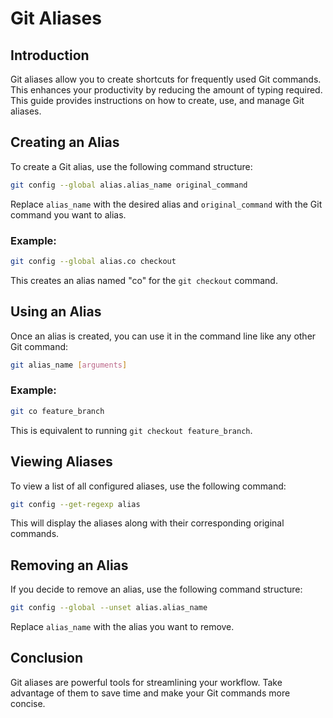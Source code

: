# Git Aliases

## Introduction

Git aliases allow you to create shortcuts for frequently used Git commands. This enhances your productivity by reducing the amount of typing required. This guide provides instructions on how to create, use, and manage Git aliases.

## Creating an Alias

To create a Git alias, use the following command structure:

```bash
git config --global alias.alias_name original_command
```

Replace `alias_name` with the desired alias and `original_command` with the Git command you want to alias.

### Example:

```bash
git config --global alias.co checkout
```

This creates an alias named "co" for the `git checkout` command.

## Using an Alias

Once an alias is created, you can use it in the command line like any other Git command:

```bash
git alias_name [arguments]
```

### Example:

```bash
git co feature_branch
```

This is equivalent to running `git checkout feature_branch`.

## Viewing Aliases

To view a list of all configured aliases, use the following command:

```bash
git config --get-regexp alias
```

This will display the aliases along with their corresponding original commands.

## Removing an Alias

If you decide to remove an alias, use the following command structure:

```bash
git config --global --unset alias.alias_name
```

Replace `alias_name` with the alias you want to remove.

## Conclusion

Git aliases are powerful tools for streamlining your workflow. Take advantage of them to save time and make your Git commands more concise.
